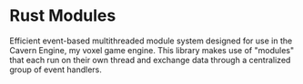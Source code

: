 # Rust Modules

Efficient event-based multithreaded module system designed for use in the Cavern Engine, my voxel game engine. This library makes use of "modules" that each run on their own thread and exchange data through a centralized group of event handlers.